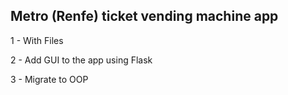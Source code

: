 ## Metro (Renfe) ticket vending machine app

1 - With Files

2 - Add GUI to the app using Flask
 
3 - Migrate to OOP
